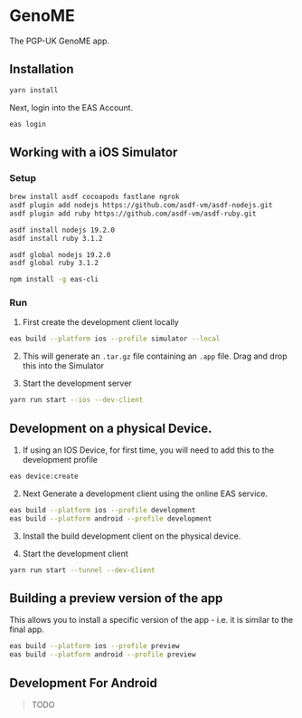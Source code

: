 # GenoME

The PGP-UK GenoME app.

## Installation

```bash
yarn install
```

Next, login into the EAS Account.

```bash
eas login
```

## Working with a iOS Simulator

### Setup

```bash
brew install asdf cocoapods fastlane ngrok
asdf plugin add nodejs https://github.com/asdf-vm/asdf-nodejs.git
asdf plugin add ruby https://github.com/asdf-vm/asdf-ruby.git

asdf install nodejs 19.2.0
asdf install ruby 3.1.2

asdf global nodejs 19.2.0
asdf global ruby 3.1.2

npm install -g eas-cli
```

### Run

1. First create the development client locally

```bash
eas build --platform ios --profile simulator --local
```

2. This will generate an `.tar.gz` file containing an `.app` file. Drag and drop this into the Simulator

3. Start the development server

```bash
yarn run start --ios --dev-client
```

## Development on a physical Device.

1. If using an IOS Device, for first time, you will need to add this to the development profile

```bash
eas device:create
```

2. Next Generate a development client using the online EAS service.

```bash
eas build --platform ios --profile development
eas build --platform android --profile development
```

3. Install the build development client on the physical device.

4. Start the development client

```bash
yarn run start --tunnel --dev-client
```

## Building a preview version of the app

This allows you to install a specific version of the app - i.e. it is similar to the final app.

```bash
eas build --platform ios --profile preview
eas build --platform android --profile preview
```

## Development For Android

> TODO
